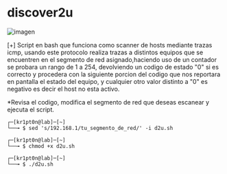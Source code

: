 # discover2u
![imagen](https://www.ccn.cni.es/images/slides/banner-actualidad.jpg)

[+] Script en bash que funciona como scanner de hosts mediante trazas icmp, usando este protocolo realiza trazas a distintos equipos que se encuentren en el segmento de red asignado,haciendo uso de un contador se probara un rango de 1 a 254, devolviendo un codigo de estado "0" si es correcto y procedera con la siguiente porcion del codigo que nos reportara en pantalla el estado del equipo, y cualquier otro valor distinto a "0" es negativo es decir el host no esta activo.

*Revisa el codigo, modifica el segmento de red que deseas escanear y ejecuta el script.
    
    ┌─[kr1pt0n@lab]─[~]
    └──╼ $ sed 's/192.168.1/tu_segmento_de_red/' -i d2u.sh

    ┌─[kr1pt0n@lab]─[~]
    └──╼ $ chmod +x d2u.sh
    
    ┌─[kr1pt0n@lab]─[~]
    └──╼ $ ./d2u.sh
